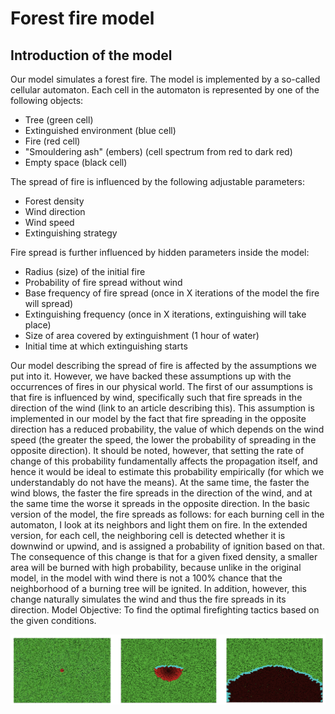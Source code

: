 
# Forest fire model

## Introduction of the model
Our model simulates a forest fire. The model is implemented by a so-called cellular automaton. Each cell in the automaton is represented by one of the following objects:
- Tree (green cell)
- Extinguished environment (blue cell)
- Fire (red cell)
- "Smouldering ash" (embers) (cell spectrum from red to dark red)
- Empty space (black cell)

The spread of fire is influenced by the following adjustable parameters:
- Forest density
- Wind direction
- Wind speed
- Extinguishing strategy

Fire spread is further influenced by hidden parameters inside the model:
- Radius (size) of the initial fire
- Probability of fire spread without wind
- Base frequency of fire spread (once in X iterations of the model the fire will spread)
- Extinguishing frequency (once in X iterations, extinguishing will take place)
- Size of area covered by extinguishment (1 hour of water)
- Initial time at which extinguishing starts

Our model describing the spread of fire is affected by the assumptions we put into it. However, we have backed these assumptions up with the occurrences of fires in our physical world. The first of our assumptions is that fire is influenced by wind, specifically such that fire spreads in the direction of the wind (link to an article describing this). This assumption is implemented in our model by the fact that fire spreading in the opposite direction has a reduced probability, the value of which depends on the wind speed (the greater the speed, the lower the probability of spreading in the opposite direction). It should be noted, however, that setting the rate of change of this probability fundamentally affects the propagation itself, and hence it would be ideal to estimate this probability empirically (for which we understandably do not have the means). At the same time, the faster the wind blows, the faster the fire spreads in the direction of the wind, and at the same time the worse it spreads in the opposite direction.
In the basic version of the model, the fire spreads as follows: for each burning cell in the automaton, I look at its neighbors and light them on fire. In the extended version, for each cell, the neighboring cell is detected whether it is downwind or upwind, and is assigned a probability of ignition based on that. The consequence of this change is that for a given fixed density, a smaller area will be burned with high probability, because unlike in the original model, in the model with wind there is not a 100% chance that the neighborhood of a burning tree will be ignited. In addition, however, this change naturally simulates the wind and thus the fire spreads in its direction.
Model Objective: To find the optimal firefighting tactics based on the given conditions.

![Showcase](./example.png)
